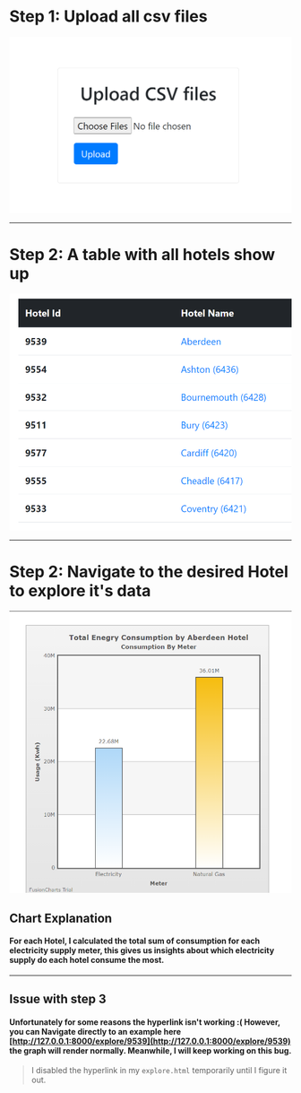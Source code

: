 

# Step 1: Upload all csv files


![alt text](https://github.com/AmaniEzz/Hotels-Energy-Consumption-visualizations/blob/main/media/upload.png?raw=true)

---------------

# Step 2: A table with all hotels show up


![alt text](https://github.com/AmaniEzz/Hotels-Energy-Consumption-visualizations/blob/main/media/table.png?raw=true)

----
# Step 2: Navigate to the desired Hotel to explore it's data


![alt text](https://github.com/AmaniEzz/Hotels-Energy-Consumption-visualizations/blob/main/media/chart.png?raw=true)


## Chart Explanation

#### For each Hotel, I calculated the total sum of consumption for each electricity supply meter, this gives us insights about which electricity supply do each hotel consume the most.


----------

## Issue with step 3


#### Unfortunately for some reasons the hyperlink isn't working :( However, you can Navigate directly to an example here [http://127.0.0.1:8000/explore/9539](http://127.0.0.1:8000/explore/9539) the graph will render normally. Meanwhile, I will keep working on this bug.

> I disabled the hyperlink in my `explore.html` temporarily until I figure it out.

